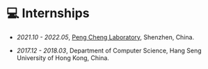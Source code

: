 # 💻 Internships

- *2021.10 - 2022.05*, [Peng Cheng Laboratory](https://www.pcl.ac.cn/), Shenzhen, China.

- *2017.12 - 2018.03*, Department of Computer Science, Hang Seng University of Hong Kong, China.
